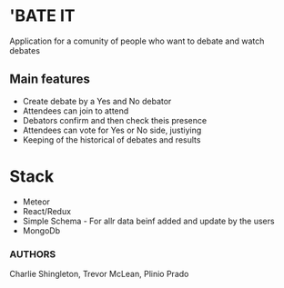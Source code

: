 # 'BATE IT

Application for a comunity of people who want to debate and watch debates

## Main features

* Create debate by a Yes and No debator
* Attendees can join to attend
* Debators confirm and then check theis presence
* Attendees can vote for Yes or No side, justiying
* Keeping of the historical of debates and results

# Stack

* Meteor
* React/Redux
* Simple Schema - For allr data beinf added and update by the users
* MongoDb

### AUTHORS 
Charlie Shingleton, Trevor McLean, Plinio Prado



